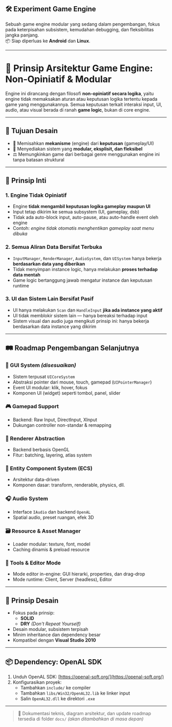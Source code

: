 ## 🛠️ Experiment Game Engine

Sebuah game engine modular yang sedang dalam pengembangan, fokus pada keterpisahan subsistem, kemudahan debugging, dan fleksibilitas jangka panjang.  
📦 Siap diperluas ke **Android** dan **Linux**.

---

# 🧠 Prinsip Arsitektur Game Engine: Non-Opiniatif & Modular

Engine ini dirancang dengan filosofi **non-opiniatif secara logika**, yaitu engine tidak memaksakan aturan atau keputusan logika tertentu kepada game yang menggunakannya. Semua keputusan terkait interaksi input, UI, audio, atau visual berada di ranah **game logic**, bukan di core engine.

---

## 🎯 Tujuan Desain

- 🔧 Memisahkan **mekanisme** (engine) dari **keputusan** (gameplay/UI)
- 🧱 Menyediakan sistem yang **modular, eksplisit, dan fleksibel**
- ⚖️ Memungkinkan game dari berbagai genre menggunakan engine ini tanpa batasan struktural

---

## 🧩 Prinsip Inti

### 1. Engine Tidak Opiniatif
- Engine **tidak mengambil keputusan logika gameplay maupun UI**
- Input tetap dikirim ke semua subsystem (UI, gameplay, dsb)
- Tidak ada auto-block input, auto-pause, atau auto-handle event oleh engine
- Contoh: *engine tidak otomatis menghentikan gameplay saat menu dibuka*

### 2. Semua Aliran Data Bersifat Terbuka
- `InputManager`, `RenderManager`, `AudioSystem`, dan `UISystem` hanya bekerja **berdasarkan data yang diberikan**
- Tidak menyimpan instance logic, hanya melakukan **proses terhadap data mentah**
- Game logic bertanggung jawab mengatur instance dan keputusan runtime

### 3. UI dan Sistem Lain Bersifat Pasif
- UI hanya melakukan `Scan` dan `HandleInput` **jika ada instance yang aktif**
- UI tidak memblokir sistem lain — hanya bereaksi terhadap input
- Sistem visual dan audio juga mengikuti prinsip ini: hanya bekerja berdasarkan data instance yang dikirim

---

## 🛤️ Roadmap Pengembangan Selanjutnya

### 🔳 GUI System *(disesuaikan)*
- Sistem terpusat `UICoreSystem`
- Abstraksi pointer dari mouse, touch, gamepad (`UIPointerManager`)
- Event UI modular: klik, hover, fokus
- Komponen UI (widget) seperti tombol, panel, slider

### 🎮 Gamepad Support
- Backend: Raw Input, DirectInput, XInput
- Dukungan controller non-standar & remapping

### 🎨 Renderer Abstraction
- Backend berbasis OpenGL
- Fitur: batching, layering, atlas system

### 🧠 Entity Component System (ECS)
- Arsitektur data-driven
- Komponen dasar: transform, renderable, physics, dll.

### 🎧 Audio System
- Interface `IAudio` dan backend `OpenAL`
- Spatial audio, preset ruangan, efek 3D

### 🗃️ Resource & Asset Manager
- Loader modular: texture, font, model
- Caching dinamis & preload resource

### 🧰 Tools & Editor Mode
- Mode editor in-engine: GUI hierarki, properties, dan drag-drop
- Mode runtime: Client, Server (headless), Editor

---

## 📝 Prinsip Desain

- Fokus pada prinsip:
  - **SOLID**
  - **DRY** *(Don't Repeat Yourself)*
- Desain modular, subsistem terpisah
- Minim inheritance dan dependency besar
- Kompatibel dengan **Visual Studio 2010**

---

## 📦 Dependency: OpenAL SDK

1. Unduh OpenAL SDK: [https://openal-soft.org/](https://openal-soft.org/)
2. Konfigurasikan proyek:
   - Tambahkan `include/` ke compiler
   - Tambahkan `libs/Win32/OpenAL32.lib` ke linker input
   - Salin `OpenAL32.dll` ke direktori `.exe`

---

> 📁 Dokumentasi teknis, diagram arsitektur, dan update roadmap tersedia di folder `docs/` *(akan ditambahkan di masa depan)*
